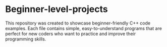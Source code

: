 # Beginner-level-projects
This repository was created to showcase beginner-friendly C++ code examples. Each file contains simple, easy-to-understand programs that are perfect for new coders who want to practice and improve their programming skills.

